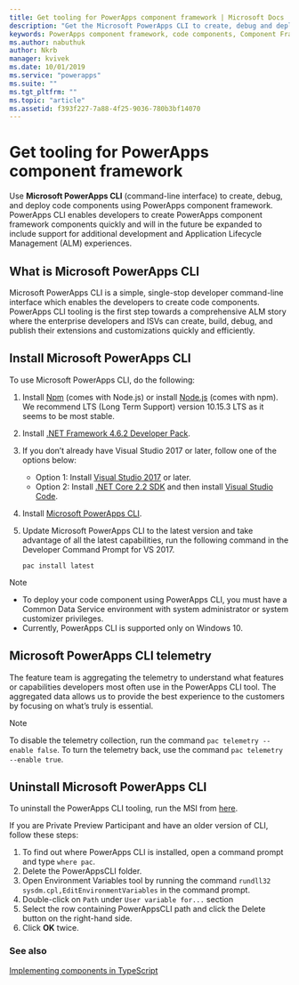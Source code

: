 ```yaml
---
title: Get tooling for PowerApps component framework | Microsoft Docs
description: "Get the Microsoft PowerApps CLI to create, debug and deploy code components using PowerApps component framework."
keywords: PowerApps component framework, code components, Component Framework
ms.author: nabuthuk
author: Nkrb
manager: kvivek
ms.date: 10/01/2019
ms.service: "powerapps"
ms.suite: ""
ms.tgt_pltfrm: ""
ms.topic: "article"
ms.assetid: f393f227-7a88-4f25-9036-780b3bf14070
---
```


# Get tooling for PowerApps component framework

Use **Microsoft PowerApps CLI** (command-line interface) to create, debug, and deploy code components using PowerApps component framework. PowerApps CLI enables developers to create PowerApps component framework components quickly and will in the future be expanded to include support for additional development and Application Lifecycle Management (ALM) experiences. 

## What is Microsoft PowerApps CLI 

Microsoft PowerApps CLI is a simple, single-stop developer command-line interface which enables the developers to create code components. PowerApps CLI tooling is the first step towards a comprehensive ALM story where the enterprise developers and ISVs can create, build, debug, and publish their extensions and customizations quickly and efficiently.  

## Install Microsoft PowerApps CLI

To use Microsoft PowerApps CLI, do the following:

1. Install [Npm](https://www.npmjs.com/get-npm) (comes with Node.js) or install [Node.js](https://nodejs.org/en/) (comes with npm). We recommend LTS (Long Term Support) version 10.15.3 LTS as it seems to be most stable.

1. Install [.NET Framework 4.6.2 Developer Pack](https://dotnet.microsoft.com/download/dotnet-framework/net462). 

1. If you don’t already have Visual Studio 2017 or later, follow one of the options below:
   - Option 1: Install [Visual Studio 2017](https://docs.microsoft.com/visualstudio/install/install-visual-studio?view=vs-2017) or later.
   - Option 2: Install [.NET Core 2.2 SDK](https://dotnet.microsoft.com/download/dotnet-core/2.2) and then install [Visual Studio Code](https://code.visualstudio.com/Download).

1. Install [Microsoft PowerApps CLI](https://aka.ms/PowerAppsCLI).
1. Update Microsoft PowerApps CLI to the latest version and take advantage of all the latest capabilities, run the following command in the Developer Command Prompt for VS 2017.

    ```CLI
    pac install latest
    ```

> [!NOTE]
> - To deploy your code component using PowerApps CLI, you must have a Common Data Service environment with system administrator or system customizer privileges.
> - Currently, PowerApps CLI is supported only on Windows 10.

## Microsoft PowerApps CLI telemetry

The feature team is aggregating the telemetry to understand what features or capabilities developers most often use in the PowerApps CLI tool. The aggregated data allows us to provide the best experience to the customers by focusing on what’s truly is essential.

> [!NOTE]
> To disable the telemetry collection, run the command `pac telemetry --enable false`. To turn the telemetry back, use the command `pac telemetry --enable true`.

## Uninstall Microsoft PowerApps CLI

To uninstall the PowerApps CLI tooling, run the MSI from [here](https://aka.ms/PowerAppsCLI). 

If you are Private Preview Participant and have an older version of CLI, follow these steps:

1. To find out where PowerApps CLI is installed, open a command prompt and type `where pac`.
1. Delete the PowerAppsCLI folder.
1. Open Environment Variables tool by running the command `rundll32 sysdm.cpl,EditEnvironmentVariables` in the command prompt.
1. Double-click on `Path` under `User variable for...` section
1. Select the row containing PowerAppsCLI path and click the Delete button on the right-hand side.
1. Click **OK** twice.

### See also

[Implementing components in TypeScript](implementing-controls-using-typescript.md)<br/>
